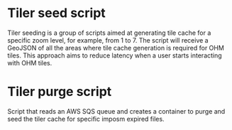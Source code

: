 # Tiler seed script

Tiler seeding is a group of scripts aimed at generating tile cache for a specific zoom level, for example, from 1 to 7. The script will receive a GeoJSON of all the areas where tile cache generation is required for OHM tiles. This approach aims to reduce latency when a user starts interacting with OHM tiles.


# Tiler purge script

Script that reads an AWS SQS queue and creates a container to purge and seed the tiler cache for specific imposm expired files.
